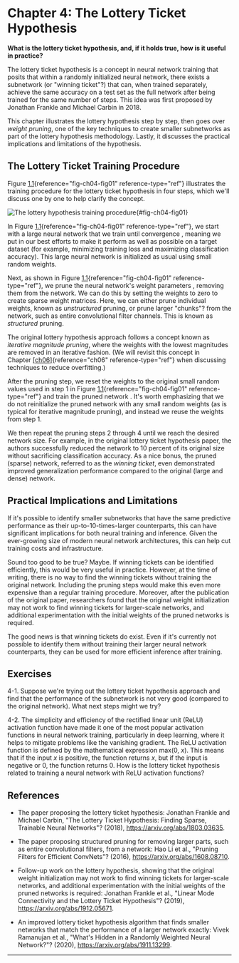 

# Chapter 4: The Lottery Ticket Hypothesis
[](#chapter-4-the-lottery-ticket-hypothesis)



**What is the lottery ticket hypothesis, and, if it holds true, how is
it useful in practice?**

The lottery ticket hypothesis is a concept in neural network training
that posits that within a randomly initialized neural network, there
exists a subnetwork (or "winning ticket"?) that can, when trained
separately, achieve the same accuracy on a test set as the full network
after being trained for the same number of steps. This idea was first
proposed by Jonathan Frankle and Michael Carbin in 2018.

This chapter illustrates the lottery hypothesis step by step, then goes
over *weight pruning*, one of the key techniques to create smaller
subnetworks as part of the lottery hypothesis methodology. Lastly, it
discusses the practical implications and limitations of the hypothesis.

## The Lottery Ticket Training Procedure
[](#the-lottery-ticket-training-procedure)

Figure [1.1](#fig-ch04-fig01){reference="fig-ch04-fig01"
reference-type="ref"} illustrates the training procedure for the lottery
ticket hypothesis in four steps, which we'll discuss one by one to
help clarify the concept.

![The lottery hypothesis training
procedure](../images/ch04-fig01.png){#fig-ch04-fig01}

In Figure [1.1](#fig-ch04-fig01){reference="fig-ch04-fig01"
reference-type="ref"}, we start with a large neural network that we
train until convergence , meaning we put in our best efforts to make it
perform as well as possible on a target dataset (for example, minimizing
training loss and maximizing classification accuracy). This large neural
network is initialized as usual using small random weights.

Next, as shown in
Figure [1.1](#fig-ch04-fig01){reference="fig-ch04-fig01"
reference-type="ref"}, we prune the neural network's weight parameters
, removing them from the network. We can do this by setting the weights
to zero to create sparse weight matrices. Here, we can either prune
individual weights, known as *unstructured* pruning, or prune larger
"chunks"? from the network, such as entire convolutional filter
channels. This is known as *structured* pruning.

The original lottery hypothesis approach follows a concept known as
*iterative magnitude pruning*, where the weights with the lowest
magnitudes are removed in an iterative fashion. (We will revisit this
concept in Chapter [\[ch06\]](../ch06){reference="ch06"
reference-type="ref"} when discussing techniques to reduce overfitting.)

After the pruning step, we reset the weights to the original small
random values used in step 1 in
Figure [1.1](#fig-ch04-fig01){reference="fig-ch04-fig01"
reference-type="ref"} and train the pruned network . It's worth
emphasizing that we do not reinitialize the pruned network with any
small random weights (as is typical for iterative magnitude pruning),
and instead we reuse the weights from step 1.

We then repeat the pruning steps 2 through 4 until we reach the desired
network size. For example, in the original lottery ticket hypothesis
paper, the authors successfully reduced the network to 10 percent of its
original size without sacrificing classification accuracy. As a nice
bonus, the pruned (sparse) network, referred to as the *winning ticket*,
even demonstrated improved generalization performance compared to the
original (large and dense) network.

## Practical Implications and Limitations
[](#practical-implications-and-limitations)

If it's possible to identify smaller subnetworks that have the same
predictive performance as their up-to-10-times-larger counterparts, this
can have significant implications for both neural training and
inference. Given the ever-growing size of modern neural network
architectures, this can help cut training costs and infrastructure.

Sound too good to be true? Maybe. If winning tickets can be identified
efficiently, this would be very useful in practice. However, at the time
of writing, there is no way to find the winning tickets without training
the original network. Including the pruning steps would make this even
more expensive than a regular training procedure. Moreover, after the
publication of the original paper, researchers found that the original
weight initialization may not work to find winning tickets for
larger-scale networks, and additional experimentation with the initial
weights of the pruned networks is required.

The good news is that winning tickets do exist. Even if it's currently
not possible to identify them without training their larger neural
network counterparts, they can be used for more efficient inference
after training.

## Exercises
[](#exercises)

4-1. Suppose we're trying out the lottery ticket hypothesis approach
and find that the performance of the subnetwork is not very good
(compared to the original network). What next steps might we try?

4-2. The simplicity and efficiency of the rectified linear unit (ReLU)
activation function have made it one of the most popular activation
functions in neural network training, particularly in deep learning,
where it helps to mitigate problems like the vanishing gradient. The
ReLU activation function is defined by the mathematical expression
max(0, *x*). This means that if the input *x* is positive, the function
returns *x*, but if the input is negative or 0, the function returns 0.
How is the lottery ticket hypothesis related to training a neural
network with ReLU activation functions?

## References
[](#references)

- The paper proposing the lottery ticket hypothesis: Jonathan Frankle
  and Michael Carbin, "The Lottery Ticket Hypothesis: Finding Sparse,
  Trainable Neural Networks"? (2018),
  <https://arxiv.org/abs/1803.03635>.

- The paper proposing structured pruning for removing larger parts, such
  as entire convolutional filters, from a network: Hao Li et al.,
  "Pruning Filters for Efficient ConvNets"? (2016),
  <https://arxiv.org/abs/1608.08710>.

- Follow-up work on the lottery hypothesis, showing that the original
  weight initialization may not work to find winning tickets for
  larger-scale networks, and additional experimentation with the initial
  weights of the pruned networks is required: Jonathan Frankle et al.,
  "Linear Mode Connectivity and the Lottery Ticket Hypothesis"?
  (2019), <https://arxiv.org/abs/1912.05671>.

- An improved lottery ticket hypothesis algorithm that finds smaller
  networks that match the performance of a larger network exactly: Vivek
  Ramanujan et al., "What's Hidden in a Randomly Weighted Neural
  Network?"? (2020), <https://arxiv.org/abs/1911.13299>.


------------------------------------------------------------------------

